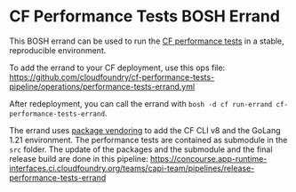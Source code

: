 # CF Performance Tests BOSH Errand

This BOSH errand can be used to run the [CF performance tests](https://github.com/cloudfoundry/cf-performance-tests) in a stable, reproducible environment.

To add the errand to your CF deployment, use this ops file: https://github.com/cloudfoundry/cf-performance-tests-pipeline/operations/performance-tests-errand.yml

After redeployment, you can call the errand with `bosh -d cf run-errand cf-performance-tests-errand`.

The errand uses [package vendoring](https://bosh.io/docs/package-vendoring/) to add the CF CLI v8 and the GoLang 1.21 environment. The performance tests are contained as submodule in the `src` folder. The update of the packages and the submodule and the final release build are done in this pipeline:
https://concourse.app-runtime-interfaces.ci.cloudfoundry.org/teams/capi-team/pipelines/release-performance-tests-errand
